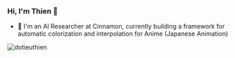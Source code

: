 ### Hi, I'm Thien 👋


- 🔭 I'm an AI Researcher at Cinnamon, currently building a framework for automatic colorization and interpolation for Anime (Japanese Animation)


<p align="left">
  <img src="https://github-readme-stats.vercel.app/api?username=dotieuthien&show_icons=true" alt="dotieuthien" /> 

</p>
<p align="left"> </p>
<!--
**dotieuthien/dotieuthien** is a ✨ _special_ ✨ repository because its `README.md` (this file) appears on your GitHub profile.

Here are some ideas to get you started:

- 🤔 I’m looking for help with ...
- 💬 Ask me about ...
- 😄 Pronouns: ...
-->

